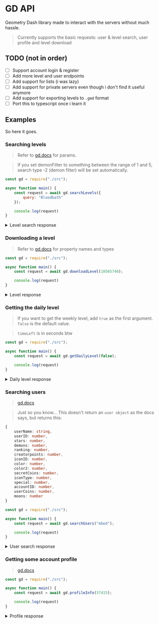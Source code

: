 # GD API
Geometry Dash library made to interact with the servers without much hassle.

> Currently supports the basic requests: user & level search, user profile and level download

## TODO (not in order)
- [ ] Support account login & register
- [ ] Add more level and user endpoints
- [ ] Add support for lists (i was lazy)
- [ ] Add support for private servers even though i don't find it useful anymore
- [ ] Add support for exporting levels to `.gmd` format
- [ ] Port this to typescript once i learn it

## Examples
So here it goes.


### Searching levels

> Refer to [gd.docs](https://wyliemaster.github.io/gddocs/#/endpoints/levels/getGJLevels21) for params.

> If you set demonFilter to something between the range of 1 and 5, search type -2 (demon filter) will be set automatically.

```js
const gd = require("./src");

async function main() {
    const request = await gd.searchLevels({
        query: "Bloodbath"
    });

    console.log(request)
}
```
<details>
<summary>Level search response</summary>

```js
{
  "levels": [
    {
      "levelID": 10565740,
      "levelName": "Bloodbath",
      "description": "Whose blood will be spilt in the Bloodbath? Who will the victors be? How many will survive? Good luck...",
      "version": 3,
      "playerID": 503085,
      "difficulty": 50,
      "downloads": 90519065,
      "completions": 0,
      "officialSong": 0,
      "gameVersion": 21,
      "likes": 4274478,
      "length": {
        "name": "LONG",
        "int": 3
      },
      "demon": true,
      "stars": 10,
      "featureScore": 10330,
      "auto": false,
      "copiedID": 7679228,
      "twoPlayer": false,
      "customSongID": 467339,
      "coins": 0,
      "verifiedCoins": false,
      "starsRequested": 0,
      "epic": 0,
      "demonDifficulty": 6,
      "isGauntlet": false,
      "objects": 24746,
      "editorTime": 1,
      "editorTimeOnCopies": 2,
      "lowDetailMode": false
    },
    {
      "levelID": 10792915,
      "levelName": "Bloodbath Auto",
      "description": "Original by Riot and more. V14 Final update.",
      "version": 6,
      "playerID": 7577674,
      "difficulty": 30,
      "downloads": 7634149,
      "completions": 0,
      "officialSong": 0,
      "gameVersion": 21,
      "likes": 342733,
      "length": {
        "name": "LONG",
        "int": 3
      },
      "demon": false,
      "stars": 0,
      "featureScore": 0,
      "auto": false,
      "copiedID": 10629260,
      "twoPlayer": false,
      "customSongID": 467339,
      "coins": 0,
      "verifiedCoins": false,
      "starsRequested": 1,
      "epic": 0,
      "demonDifficulty": 0,
      "isGauntlet": false,
      "objects": 25102,
      "editorTime": 1,
      "editorTimeOnCopies": 2,
      "lowDetailMode": false
    },
    {
      "levelID": 21761387,
      "levelName": "Bloodbath Z",
      "description": "Remake of BB, but Shorter and much easier XD More of a gameplay level!  Just a fun easy demon. Verified By Xiodazer! Enjoy :D",
      "version": 1,
      "playerID": 3277407,
      "difficulty": 20,
      "downloads": 9987151,
      "completions": 0,
      "officialSong": 0,
      "gameVersion": 20,
      "likes": 333089,
      "length": {
        "name": "LONG",
        "int": 3
      },
      "demon": true,
      "stars": 10,
      "featureScore": 17840,
      "auto": false,
      "copiedID": 0,
      "twoPlayer": false,
      "customSongID": 223469,
      "coins": 3,
      "verifiedCoins": true,
      "starsRequested": 10,
      "epic": 0,
      "demonDifficulty": 4,
      "isGauntlet": false,
      "objects": 0,
      "editorTime": 1,
      "editorTimeOnCopies": 2,
      "lowDetailMode": false
    },
    ...
  ],
  "users": [
    {
      "userID": 503085,
      "username": "Riot",
      "accountID": 37415
    },
    {
      "userID": 3277407,
      "username": "Zyzyx",
      "accountID": 88354
    },
    {
      "userID": 4957748,
      "username": "jukaras",
      "accountID": 215350
    },
    {
      "userID": 5936733,
      "username": "Luis8380",
      "accountID": 871302
    }
  ],
  "songs": {
    "223469": {
      "name": "ParagonX9 - HyperioxX",
      "artist": {
        "id": 31,
        "name": "ParagonX9"
      },
      "size": 3.77,
      "isVerified": true,
      "link": "http://audio.ngfiles.com/223000/223469_ParagonX9___HyperioxX.mp3",
      "new": false,
      "videoID": "",
      "youtubeURL": ""
    },
    "467339": {
      "name": "At the Speed of Light",
      "artist": {
        "id": 52,
        "name": "Dimrain47"
      },
      "size": 9.56,
      "isVerified": true,
      "link": "https://geometrydashcontent.b-cdn.net/songs/467339.mp3",
      "new": false,
      "videoID": "",
      "youtubeURL": ""
    },
    "706340": {
      "name": "-At the Speed of Light- (8 bit Remix)",
      "artist": {
        "id": 46724,
        "name": "ThaPredator"
      },
      "size": 4.78,
      "isVerified": true,
      "link": "http://audio.ngfiles.com/706000/706340_-At-the-Speed-of-Light--8-.mp3",
      "new": false,
      "videoID": "",
      "youtubeURL": ""
    }
  }
}
```
</details>


### Downloading a level
> Refer to [gd.docs](https://wyliemaster.github.io/gddocs/#/resources/server/level) for property names and types

```js
const gd = require("./src");

async function main() {
    const request = await gd.downloadLevel(10565740);

    console.log(request)
}
```
<details>
<summary>Level response</summary>

```json
{
  "level": {
    "levelID": 10565740,
    "levelName": "Bloodbath",
    "description": "Whose blood will be spilt in the Bloodbath? Who will the victors be? How many will survive? Good luck...",
    "version": 3,
    "playerID": 503085,
    "difficulty": 50,
    "downloads": 90519296,
    "completions": 0,
    "officialSong": 0,
    "gameVersion": 21,
    "likes": 4274486,
    "length": {
      "name": "LONG",
      "int": 3
    },
    "demon": true,
    "stars": 10,
    "featureScore": 10330,
    "auto": false,
    "copiedID": 7679228,
    "twoPlayer": false,
    "customSongID": 467339,
    "coins": 0,
    "verifiedCoins": false,
    "starsRequested": 0,
    "epic": 0,
    "demonDifficulty": 6,
    "isGauntlet": false,
    "objects": 24746,
    "editorTime": 582,
    "editorTimeOnCopies": 0,
    "levelString": "H4sIAAAAAAAAC-x9SdIsKY_ghd4Lc2awf1VnqAPkAfoKbX32BpcEQkgeQ_aqrRaZ7wtJzKAZ_H_9d6h_3D_XP77_F_p_8Z-_7p_8j7uu65_yj_vHpQ50tf-v_uP-t07pTEp3-U7rU_rHOfjHwz8AXFU0qsLxKmJUWvP_DKpP-xY_pPyMzKtkYyh9XG0MtbG2wwP19dm8JD5YJ_s2aD-qJhvV_Plf_-XCn-rGv-nP_U-Gf-Ifl8rLh_9z_Z_xR8n3H_XlK_6RAdVe8Rp_5OuVbkh2L38TZ_-6PP5RABVeMd1_xJe_8I8GqPTK5f4jvyKUKi9X8Y8GpXqjAKFGy_W6Cv5R4Q_3yg7_qKOePhYYUflzjXHhP3X889-h3b_8TRDuv2_Ef8X7_4B1F_zj...",
    "uploadDate": "9 years",
    "updateDate": "4 years",
    "lowDetailMode": false,
    "verificationTime": "0"
  },
  "hash1": "5bbeae4fa2c332341d37120d191ff2359e18d182",
  "hash2": "458ac958a2849253e834c8741e2721098a468707"
}
```
</details>

### Getting the daily level
> If you want to get the weekly level, add `true` as the first argument. `false` is the default value. 

> `timeLeft` is in seconds btw 

```js
const gd = require("./src");

async function main() {
    const request = await gd.getDailyLevel(false);

    console.log(request)
}
```
<details>
<summary>Daily level response</summary>

```json
{
  "id": 2946,
  "timeLeft": 59660
}
```
</details>

### Searching users
> [gd.docs](https://wyliemaster.github.io/gddocs/#/endpoints/users/getGJUsers20) 

> Just so you know... This doesn't return an `user object` as the docs says, but returns this:
```ts
{
    userName: string,
    userID: number,
    stars: number,
    demons: number,
    ranking: number,
    creatorpoints: number,
    iconID: number,
    color: number,
    color2: number,
    secretCoins: number,
    iconType: number,
    special: number,
    accountID: number,
    userCoins: number,
    moons: number
}
```

```js
const gd = require("./src");

async function main() {
    const request = await gd.searchUsers("mbed");

    console.log(request)
}
```

<details>
<summary>User search response</summary>

```json
{
  "users": [
    {
      "userName": "mbed",
      "userID": 7381956,
      "stars": 69462,
      "demons": 2505,
      "ranking": 0,
      "creatorpoints": 13,
      "iconID": 110,
      "color": 3,
      "color2": 12,
      "secretCoins": 164,
      "iconType": 0,
      "special": 2,
      "accountID": 1403996,
      "userCoins": 7732,
      "moons": 1085
    }
  ],
  "total": "999",
  "offset": "0",
  "pageSize": "10"
}
``` 
</details>

### Getting some account profile
> [gd.docs](https://wyliemaster.github.io/gddocs/#/resources/server/user)

```js
const gd = require("./src");

async function main() {
    const request = await gd.profileInfo(37415);

    console.log(request)
}
```
<details>
<summary>Profile response</summary>

```json
{
  "userName": "Riot",
  "userID": 503085,
  "stars": 17833,
  "demons": 526,
  "ranking": 0,
  "accountHighlight": 0,
  "creatorpoints": 6,
  "color": 7,
  "color2": 3,
  "secretCoins": 149,
  "iconType": 0,
  "special": 0,
  "accountID": 37415,
  "usercoins": 944,
  "messageState": 1,
  "friendsState": 1,
  "youTube": "UCkyi5MwbCz1TnV-Mq3c0yNg",
  "accIcon": 35,
  "accShip": 10,
  "accBall": 10,
  "accBird": 1,
  "accDart": 1,
  "accRobot": 1,
  "accStreak": 0,
  "accGlow": 0,
  "isRegistered": true,
  "globalRank": 7667,
  "friendstate": 0,
  "messages": 0,
  "friendRequests": 0,
  "newFriends": 0,
  "NewFriendRequest": false,
  "accSpider": 1,
  "twitter": "xriott",
  "twitch": "riot",
  "diamonds": "4339",
  "accExplosion": "15",
  "modlevel": 0,
  "commentHistoryState": 0,
  "color3": 15,
  "moons": 0,
  "accSwing": 1,
  "accJetpack": 1,
  "demonCount": [
    "242",
    "148",
    "55",
    "34",
    "7",
    "0",
    "0",
    "0",
    "0",
    "0",
    "3",
    "7"
  ],
  "classicLevels": [
    "365",
    "164",
    "275",
    "734",
    "736",
    "245",
    "44",
    "40"
  ],
  "platformerLevels": [
    "0",
    "0",
    "0",
    "0",
    "0",
    "0",
    "0"
  ]
}
```
</details>
